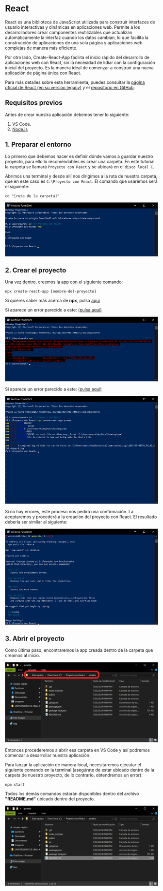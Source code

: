 # React 

React es una biblioteca de JavaScript utilizada para construir interfaces de usuario interactivas y dinámicas en aplicaciones web. Permite a los desarrolladores crear componentes reutilizables que actualizan automáticamente la interfaz cuando los datos cambian, lo que facilita la construcción de aplicaciones de una sola página y aplicaciones web complejas de manera más eficiente.

Por otro lado, Create-React-App facilita el inicio rápido del desarrollo de aplicaciones web con React, sin la necesidad de lidiar con la configuración inicial del proyecto. Es la manera ideal de comenzar a construir una nueva aplicación de página única con React.

Para más detalles sobre esta herramienta, puedes consultar la [página oficial de React (en su versión legacy)](https://es.legacy.reactjs.org/docs/create-a-new-react-app.html) y el [repositorio en GitHub](https://github.com/facebook/create-react-app).

## Requisitos previos

Antes de crear nuestra aplicación debemos tener lo siguiente:

1. VS Code.
2. [Node.js](Guia%20de%20instalacion%20nodeJS.md)

## 1. Preparar el entorno

Lo primero que debemos hacer es definir dónde vamos a guardar nuestro proyecto, para ello lo recomendables es crear una carpeta. En este tutorial la carpeta se llamará `Proyecto con React` y se ubicará en el `disco local C`.

Abrimos una terminal y desde allí nos dirigimos a la ruta de nuestra carpeta, que en este caso es `C:\Proyecto con React`. El comando que usaremos será el siguiente: 

    cd "[ruta de la carpeta]"

![](/imagenes/appConReact1.png)

## 2. Crear el proyecto

Una vez dentro, creemos la app con el siguiente comando:

    npx create-react-app [nombre-del-proyecto]

Si quieres saber más acerca de **npx**, pulsa [aquí](https://medium.com/@maybekatz/introducing-npx-an-npm-package-runner-55f7d4bd282b)

Si aparece un error parecido a este: [(pulsa aquí)](/Guias/Solución%20al%20error%20de%20Politicas%20de%20ejecucion.md)

![](/imagenes/politicasEjecucion1.png)

Si aparece un error parecido a este: [(pulsa aqui)](/Guias/Solución%20al%20error%20de%20no%20encontrar%20npx.md)

![](/imagenes/errorNPXnoEncontrado1.png)

Si no hay errores, este proceso nos pedirá una confirmación. La aceptaremos y procederá a la creación del proyecto con React. El resultado debería ser similar al siguiente:

![](/imagenes/appConReact2.png)

## 3. Abrir el proyecto

Como última paso, encontraremos la app creada dentro de la carpeta que creamos al inicio. 

![](/imagenes/appConReact3.png)

Entonces procederemos a abrir esa carpeta en VS Code y así podremos comenzar a desarrollar nuestra aplicación.

Para lanzar la aplicación de manera local, necesitaremos ejecutar el siguiente comando en la terminal (asegúrate de estar ubicado dentro de la carpeta de nuestro proyecto, de lo contrario, obtendremos un error):

    npm start

Todos los demás comandos estarán disponibles dentro del archivo **"README.md"** ubicado dentro del proyecto.

![](/imagenes/appConReact4.png)